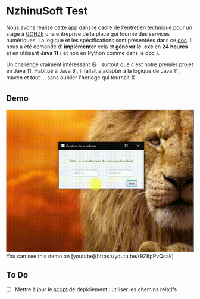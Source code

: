 # NzhinuSoft Test

Nous avons réalisé cette app dans le cadre de l'entretien technique pour un stage à [ GOHZE](https://gohze.org/) une entreprise de la place qui fournie des services numériques. La logique et les spécifications sont présentées dans ce [doc](specifications/cmr_entretien_technique_tondeuse.pdf). Il nous a été demandé d' **implémenter** cela et **générer le .exe** en **24 heures** et en utilisant **Java 11** ( et non en Python comme dans le doc ).

Un challenge vraiment intéressant :smiley: , surtout que c'est notre premier projet en Java 11. Habitué à Java 8 , il fallait s'adapter à la logique de Java 11 , maven et tout ... sans oublier l'horloge qui tournait :hourglass_flowing_sand:
## Demo
<img src="images/tondeuse.gif"/>
You can see this demo on [youtube](https://youtu.be/r9Z6pPvQcak)

## To Do
- [ ] Mettre à jour le [script]( deploy.iss ) de déploiement : utiliser les chemins relatifs
